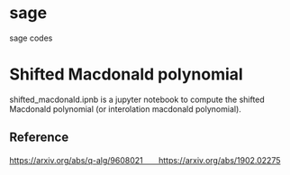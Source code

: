 # sage
sage codes

# Shifted Macdonald polynomial

shifted_macdonald.ipnb is a jupyter notebook to compute the shifted Macdonald polynomial (or interolation macdonald polynomial).

## Reference

https://arxiv.org/abs/q-alg/9608021　　https://arxiv.org/abs/1902.02275
